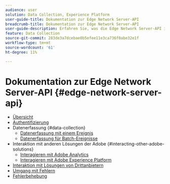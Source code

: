 ```yaml
---
audience: user
solution: Data Collection, Experience Platform
user-guide-title: Dokumentation zur Edge Network Server-API
breadcrumb-title: Dokumentation zur Edge Network Server-API
user-guide-description: Erfahren Sie, was die Edge Network Server-API ist und wie Sie sie verwenden können.
feature: Data Collection
source-git-commit: 283de3a7dcebae0b5efee11e3ca736f0abe32e1f
workflow-type: tm+mt
source-wordcount: '61'
ht-degree: 11%

---
```



# Dokumentation zur Edge Network Server-API {#edge-network-server-api}


- [Übersicht](overview.md)
- [Authentifizierung](authentication.md)
- Datenerfassung {#data-collection}
   - [Datenerfassung mit einem Ereignis](interactive-data-collection.md)
   - [Datenerfassung für Batch-Ereignisse](non-interactive-data-collection.md)
- Interaktion mit anderen Lösungen der Adobe {#interacting-other-adobe-solutions}
   - [Interagieren mit Adobe Analytics](interacting-adobe-analytics.md)
   - [Interagieren mit Adobe Experience Platform](interacting-experience-platform.md)
- [Interaktion mit Lösungen von Drittanbietern](interacting-third-party-solutions.md)
- [Umgang mit Fehlern](error-handling.md)
- [Fehlerbehebung](troubleshooting.md)